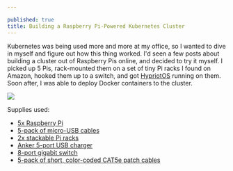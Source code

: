 ```yaml
---

published: true
title: Building a Raspberry Pi-Powered Kubernetes Cluster
---
```

Kubernetes was being used more and more at my office, so I wanted to dive in myself and figure out how this thing worked. 
I'd seen a few posts about building a cluster out of Raspberry Pis online, and decided to try it myself. 
I picked up 5 Pis, rack-mounted them on a set of tiny Pi racks I found on Amazon, hooked them up to a switch, 
and got [HypriotOS](https://blog.hypriot.com/) running on them. 
Soon after, I was able to deploy Docker containers to the cluster.

![]({{site.cdn_path}}/2016/02/16/pi_kube.jpg)

Supplies used:
* [5x Raspberry Pi](https://www.amazon.com/Raspberry-Model-A1-2GHz-64-bit-quad-core/dp/B01CD5VC92/ref=sr_1_3?s=pc&ie=UTF8&qid=1494283955&sr=1-3&keywords=raspberry+pi)
* [5-pack of micro-USB cables](https://www.amazon.com/Sabrent-6-Pack-Premium-Cables-CB-UM61/dp/B011KMSNXM/ref=sr_1_5?s=electronics&ie=UTF8&qid=1494284260&sr=1-5&keywords=raspberry+pi+rack)
* [2x stackable Pi racks](https://www.amazon.com/GeauxRobot-Raspberry-2-layer-Stack-Enclosure/dp/B00NU70MZS/ref=sr_1_3?s=electronics&ie=UTF8&qid=1494284260&sr=1-3&keywords=raspberry+pi+rack)
* [Anker 5-port USB charger](https://www.amazon.com/Anker-Charger-PowerPort-Multi-Port-Samsung/dp/B00VH8ZW02/ref=sr_1_2?ie=UTF8&qid=1494284393&sr=8-2-spons&keywords=anker+usb+charger&psc=1)
* [8-port gigabit switch](https://www.amazon.com/gp/product/B00A121WN6/ref=oh_aui_search_detailpage?ie=UTF8&psc=1)
* [5-pack of short, color-coded CAT5e patch cables](https://www.amazon.com/dp/B00E5I7T9I/ref=twister_B01I9FT7XI?_encoding=UTF8&psc=1)
